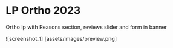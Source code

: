 # LP Ortho 2023
 Ortho lp with Reasons section, reviews slider and form in banner

![screenshot_1] [assets/images/preview.png]
